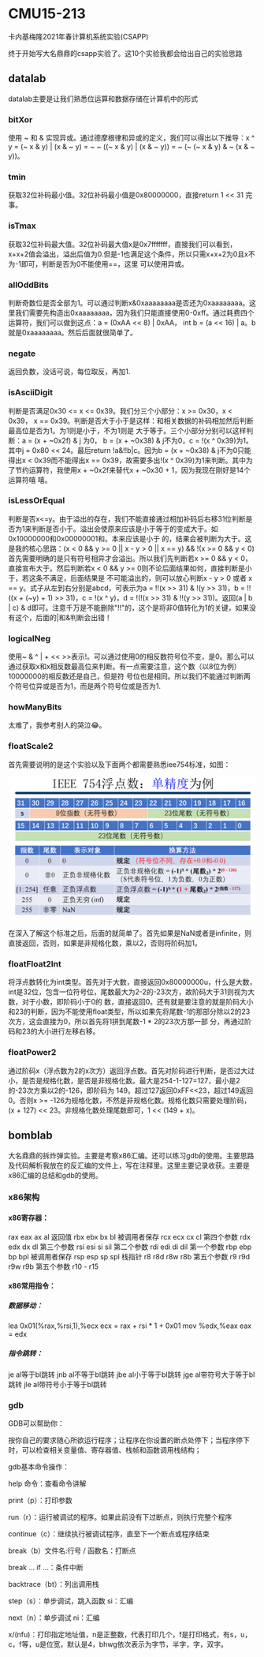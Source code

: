 # CMU15-213
卡内基梅隆2021年春计算机系统实验(CSAPP)

终于开始写大名鼎鼎的csapp实验了。这10个实验我都会给出自己的实验思路

## datalab
datalab主要是让我们熟悉位运算和数据存储在计算机中的形式

### bitXor

使用 ~ 和 & 实现异或。通过德摩根律和异或的定义，我们可以得出以下推导：x ^ y = (~ x & y) | (x & ~ y) = ~ ~ ((~ x & y) | (x & ~ y)) = ~ (~ (~ x & y) & ~ (x & ~ y))。

### tmin

获取32位补码最小值。32位补码最小值是0x80000000，直接return 1 << 31 完事。

### isTmax

获取32位补码最大值。32位补码最大值x是0x7fffffff，直接我们可以看到，x+x+2值会溢出，溢出后值为0.但是-1也满足这个条件，所以只需x+x+2为0且x不为-1即可，判断是否为0不能使用==，这里
可以使用异或。

### allOddBits

判断奇数位是否全部为1。可以通过判断x&0xaaaaaaaa是否还为0xaaaaaaaa。这里我们需要先构造出0xaaaaaaaa，因为我们只能直接使用0-0xff。通过耗费四个运算符，我们可以做到这点：a = 
(0xAA << 8) | 0xAA， int b = (a << 16) | a。b就是0xaaaaaaaa。然后后面就很简单了。

### negate

返回负数，没话可说，每位取反，再加1.

### isAsciiDigit

判断是否满足0x30 <= x <= 0x39。我们分三个小部分：x >= 0x30，x < 0x39， x == 0x39。判断是否大于小于是这样：和相关数据的补码相加然后判断最高位是否为1。为1则是小于，不为1则是
大于等于。三个小部分分别可以这样判断：a = (x + ~0x2f) & j 为0， b = (x + ~0x38) & j不为0，c = !(x ^ 0x39)为1。其中j = 0x80 << 24。最后return !a&!!b|c。因为b = (x + 
~0x38) & j不为0只能得出x < 0x39而不能得出x == 0x39，故需要多出!(x ^ 0x39)为1来判断。其中为了节约运算符，我使用x + ~0x2f来替代x + ~0x30 + 1，因为我现在刚好是14个运算符嘻
嘻。

### isLessOrEqual

判断是否x<=y。由于溢出的存在，我们不能直接通过相加补码后右移31位判断是否为1来判断是否小于。溢出会使原来应该是小于等于的变成大于。如0x10000000和0x00000001和。本来应该是小于
的，结果会被判断为大于。这是我的核心思路：(x < 0 && y >= 0 || x - y > 0 || x == y) && !(x >= 0 && y < 0)
首先需要明确的是只有符号相异才会溢出。所以我们先判断若x >= 0 && y < 0，直接宣布大于。然后判断若x < 0 && y >= 0则不论后面结果如何，直接判断是小于，若这条不满足，后面结果是
不可能溢出的，则可以放心判断x - y > 0 或者 x == y。式子从左到右分别是abcd，可表示为a = !!(x >> 31) & !(y >> 31)，b = !!((x + (~y) + 1) >> 31)，c = !(x ^ y)，d = !(!(x >>
31) & !!(y >> 31))。返回(a | b | c) & d即可。注意千万是不能删除"!!"的，这个是将非0值转化为1的关键，如果没有这个，后面的|和&判断会出错！

### logicalNeg

使用~ & ^ | + << >>表示!。可以通过使用0的相反数符号位不变，是0。那么可以通过获取x和x相反数最高位来判断。有一点需要注意，这个数（以8位为例）10000000的相反数还是自己，但是符
号位也是相同。所以我们不能通过判断两个符号位异或是否为1，而是两个符号位或是否为1.

### howManyBits

太难了，我参考别人的哭泣😂。

### floatScale2

首先需要说明的是这个实验以及下面两个都需要熟悉iee754标准，如图：

![](ieee754.png)

在深入了解这个标准之后，后面的就简单了。首先如果是NaN或者是infinite，则直接返回，否则，如果是非规格化数，乘以2，否则将阶码加1。

### floatFloat2Int

将浮点数转化为int类型。首先对于大数，直接返回0x80000000u，什么是大数，int是32位，包含一位符号位，尾数最大为2-2的-23次方，故阶码大于31则视为大数，对于小数，即阶码小于0的
数，直接返回0。还有就是要注意的就是阶码大小和23的判断，因为不能使用float类型，所以如果先将尾数-1的那部分除以2的23次方，这会直接为0，所以首先将1拼到尾数-1 * 2的23次方那一部
分，再通过阶码和23的大小进行左移右移。

### floatPower2

通过阶码x（浮点数为2的x次方）返回浮点数。首先对阶码进行判断，是否过大过小，是否是规格化数，是否是非规格化数。最大是254-1-127=127，最小是2的-23次方乘以2的-126，即阶码为
149。超过127返回0xFF<<23，超过149返回0。否则x >= -126为规格化数，不然是非规格化数。规格化数只需要处理阶码，(x + 127) << 23。非规格化数处理尾数即可，1 << (149 + x)。


## bomblab

大名鼎鼎的拆炸弹实验。主要是考察x86汇编。还可以练习gdb的使用。主要思路及代码解析我放在的反汇编的文件上，写在注释里。这里主要记录收获。主要是x86汇编的总结和gdb的使用。

### x86架构

#### x86寄存器：

rax eax ax al   返回值
rbx ebx bx bl   被调用者保存
rcx ecx cx cl   第四个参数
rdx edx dx dl   第三个参数
rsi esi si sil  第二个参数
rdi edi di dil  第一个参数
rbp ebp bp bpl  被调用者保存
rsp esp sp spl  栈指针
r8  r8d r8w r8b 第五个参数
r9  r9d r9w r9b 第五个参数
r10 - r15       

#### x86常用指令：

##### 数据移动：

lea    0x01(%rax,%rsi,1),%ecx  ecx = rax + rsi * 1 + 0x01
mov    %edx,%eax               eax = edx

##### 指令跳转：

je     al等于bl跳转
jnb    al不等于bl跳转
jbe    al小于等于bl跳转
jge    al带符号大于等于bl跳转
jle    al带符号小于等于bl跳转


### gdb

GDB可以帮助你：

按你自己的要求随心所欲运行程序；让程序在你设置的断点处停下；当程序停下时，可以检查相关变量值、寄存器值、栈帧和函数调用栈结构；

gdb基本命令操作：

help 命令：查看命令讲解

print（p）：打印参数

run（r）：运行被调试的程序。如果此前没有下过断点，则执行完整个程序

continue（c）：继续执行被调试程序，直至下一个断点或程序结束

break（b）文件名:行号 / 函数名：打断点

break ... if ...：条件中断

backtrace（bt）：列出调用栈

step（s）：单步调试，跳入函数 si：汇编

next（n）：单步调试 ni：汇编

x/(nfu)：打印指定地址值，n是正整数，代表打印几个，f是打印格式，有s，u，c，f等，u是位宽，默认是4，bhwg依次表示为字节，半字，字，双字。























